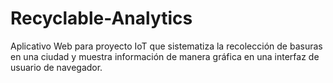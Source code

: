 # Recyclable-Analytics
Aplicativo Web para proyecto IoT que sistematiza la recolección de basuras en una ciudad y muestra información de manera gráfica en una interfaz de usuario de navegador.
